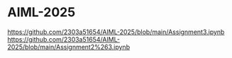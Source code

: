 # AIML-2025
https://github.com/2303a51654/AIML-2025/blob/main/Assignment3.ipynb
https://github.com/2303a51654/AIML-2025/blob/main/Assignment2%263.ipynb
